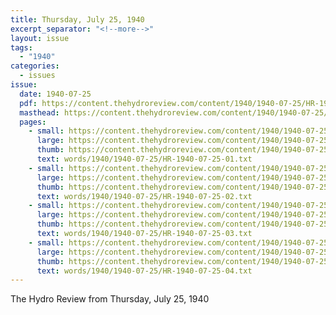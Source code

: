```yaml
---
title: Thursday, July 25, 1940
excerpt_separator: "<!--more-->"
layout: issue
tags:
  - "1940"
categories:
  - issues
issue:
  date: 1940-07-25
  pdf: https://content.thehydroreview.com/content/1940/1940-07-25/HR-1940-07-25.pdf
  masthead: https://content.thehydroreview.com/content/1940/1940-07-25/masthead/HR-1940-07-25.jpg
  pages:
    - small: https://content.thehydroreview.com/content/1940/1940-07-25/small/HR-1940-07-25-01.jpg
      large: https://content.thehydroreview.com/content/1940/1940-07-25/large/HR-1940-07-25-01.jpg
      thumb: https://content.thehydroreview.com/content/1940/1940-07-25/thumbnails/HR-1940-07-25-01.jpg
      text: words/1940/1940-07-25/HR-1940-07-25-01.txt
    - small: https://content.thehydroreview.com/content/1940/1940-07-25/small/HR-1940-07-25-02.jpg
      large: https://content.thehydroreview.com/content/1940/1940-07-25/large/HR-1940-07-25-02.jpg
      thumb: https://content.thehydroreview.com/content/1940/1940-07-25/thumbnails/HR-1940-07-25-02.jpg
      text: words/1940/1940-07-25/HR-1940-07-25-02.txt
    - small: https://content.thehydroreview.com/content/1940/1940-07-25/small/HR-1940-07-25-03.jpg
      large: https://content.thehydroreview.com/content/1940/1940-07-25/large/HR-1940-07-25-03.jpg
      thumb: https://content.thehydroreview.com/content/1940/1940-07-25/thumbnails/HR-1940-07-25-03.jpg
      text: words/1940/1940-07-25/HR-1940-07-25-03.txt
    - small: https://content.thehydroreview.com/content/1940/1940-07-25/small/HR-1940-07-25-04.jpg
      large: https://content.thehydroreview.com/content/1940/1940-07-25/large/HR-1940-07-25-04.jpg
      thumb: https://content.thehydroreview.com/content/1940/1940-07-25/thumbnails/HR-1940-07-25-04.jpg
      text: words/1940/1940-07-25/HR-1940-07-25-04.txt
---
```


The Hydro Review from Thursday, July 25, 1940

<!--more-->

